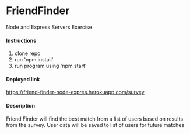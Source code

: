 # FriendFinder
Node and Express Servers Exercise

#### Instructions
1) clone repo
2) run 'npm install'
3) run program using 'npm start'

#### Deployed link
https://friend-finder-node-expres.herokuapp.com/survey

#### Description
Friend Finder will find the best match from a list of users based on results from the survey.
User data will be saved to list of users for future matches

